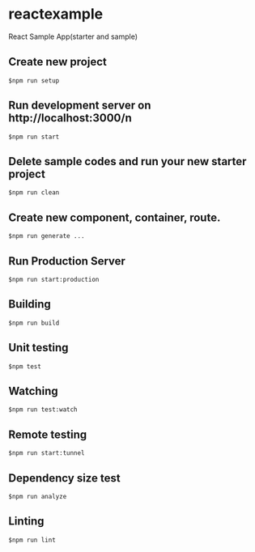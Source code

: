 # reactexample
React Sample App(starter and sample)


## Create new project
```Shell
$npm run setup
```

## Run development server on http://localhost:3000/n
```Shell
$npm run start
```

## Delete sample codes and run your new starter project
```Shell
$npm run clean
```

## Create new component, container, route.
```Shell
$npm run generate ...
```

## Run Production Server
```Shell
$npm run start:production
```

## Building
```Shell
$npm run build
```

## Unit testing
```Shell
$npm test
```

## Watching
```Shell
$npm run test:watch
```

## Remote testing
```Shell
$npm run start:tunnel
```

## Dependency size test
```Shell
$npm run analyze
```

## Linting
```Shell
$npm run lint
```